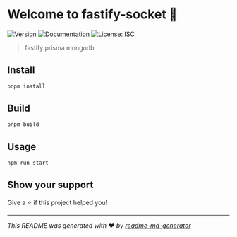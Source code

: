 # Welcome to fastify-socket 👋
![Version](https://img.shields.io/badge/version-1.0.0-blue.svg?cacheSeconds=2592000)
[![Documentation](https://img.shields.io/badge/documentation-yes-brightgreen.svg)](/docs)
[![License: ISC](https://img.shields.io/badge/License-ISC-yellow.svg)](#)

> fastify prisma mongodb

## Install

```sh
pnpm install
```

## Build

```sh
pnpm build
```

## Usage

```sh
npm run start
```

## Show your support

Give a ⭐️ if this project helped you!


***
_This README was generated with ❤️ by [readme-md-generator](https://github.com/kefranabg/readme-md-generator)_